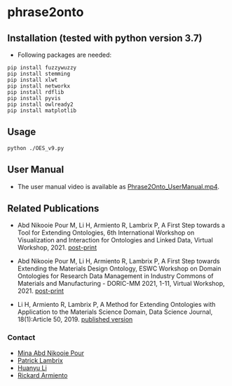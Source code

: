 # phrase2onto


## Installation (tested with python version 3.7)

* Following packages are needed:

[//]: # "python -m pip install \"graphql-core>=3\""
[//]: # "GraphQL-core 3 can be installed from PyPI using the built-in pip command:"
	
	
    pip install fuzzywuzzy
    pip install stemming
    pip install xlwt
    pip install networkx
    pip install rdflib
    pip install pyvis
    pip install owlready2
    pip install matplotlib

## Usage


	python ./OES_v9.py 

## User Manual
* The user manual video is available as [Phrase2Onto_UserManual.mp4](https://github.com/LiUSemWeb/phrase2onto/blob/main/Phrase2Onto_UserManual.mp4).

## Related Publications

* Abd Nikooie Pour M, Li H, Armiento R, Lambrix P, A First Step towards a Tool for Extending Ontologies, 6th International Workshop on Visualization and Interaction for Ontologies and Linked Data, Virtual Workshop, 2021. [post-print](https://www.ida.liu.se/~patla00/publications/VOILA2021-extending-ontologies.pdf)

* Abd Nikooie Pour M, Li H, Armiento R, Lambrix P, A First Step towards Extending the Materials Design Ontology, ESWC Workshop on Domain Ontologies for Research Data Management in Industry Commons of Materials and Manufacturing - DORIC-MM 2021, 1-11, Virtual Workshop, 2021. [post-print](https://www.ida.liu.se/~patla00/publications/DORIC-MM21.pdf)

* Li H, Armiento R, Lambrix P, A Method for Extending Ontologies with Application to the Materials Science Domain, Data Science Journal, 18(1):Article 50, 2019. [published version](https://datascience.codata.org/articles/10.5334/dsj-2019-050/)



### Contact

* [Mina Abd Nikooie Pour](https://liu.se/medarbetare/minab62)
* [Patrick Lambrix](https://www.ida.liu.se/~patla00/)
* [Huanyu Li](https://www.ida.liu.se/~huali50/)
* [Rickard Armiento](https://rickard.armiento.se)
